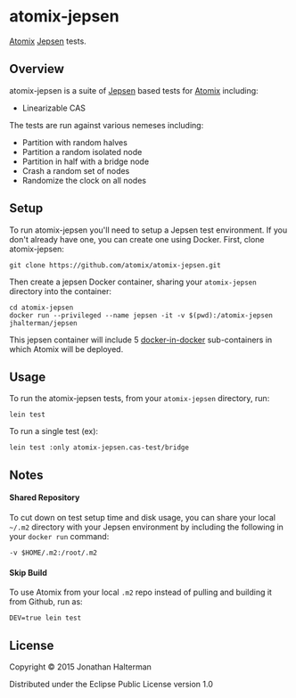 # atomix-jepsen

[Atomix][atomix] [Jepsen][jepsen] tests.

## Overview

atomix-jepsen is a suite of [Jepsen][jepsen] based tests for [Atomix][atomix] including:

* Linearizable CAS

The tests are run against various nemeses including:

* Partition with random halves
* Partition a random isolated node
* Partition in half with a bridge node
* Crash a random set of nodes
* Randomize the clock on all nodes

## Setup

To run atomix-jepsen you'll need to setup a Jepsen test environment. If you don't already have one, you can create one using Docker. First, clone atomix-jepsen:

```
git clone https://github.com/atomix/atomix-jepsen.git
```

Then create a jepsen Docker container, sharing your `atomix-jepsen` directory into the container:

```
cd atomix-jepsen
docker run --privileged --name jepsen -it -v $(pwd):/atomix-jepsen jhalterman/jepsen
```
This jepsen container will include 5 [docker-in-docker](https://github.com/jpetazzo/dind) sub-containers in which Atomix will be deployed.

## Usage

To run the atomix-jepsen tests, from your `atomix-jepsen` directory, run:

```
lein test
```

To run a single test (ex):

```
lein test :only atomix-jepsen.cas-test/bridge
```

## Notes

#### Shared Repository

To cut down on test setup time and disk usage, you can share your local `~/.m2` directory with your Jepsen environment by including the following in your `docker run` command:

```
-v $HOME/.m2:/root/.m2
```

#### Skip Build

To use Atomix from your local `.m2` repo instead of pulling and building it from Github, run as:

```
DEV=true lein test
```

## License

Copyright © 2015 Jonathan Halterman

Distributed under the Eclipse Public License version 1.0

[atomix]: https://github.com/atomix/atomix
[jepsen]: https://github.com/aphyr/jepsen